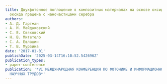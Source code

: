 ```yaml
---
title: Двухфотонное поглощение в композитных материалах на основе оксида графена и
  оксида графена с наночастицами серебра
authors:
- А. Д. Гартман
- А. И. Майдыковский
- С. Е. Свяховский
- Н. В. Митетело
- С. А. Евлашин
- Т. В. Мурзина
date: '2017-01-01'
publishDate: '2025-03-14T16:10:52.542696Z'
publication_types:
- paper-conference
publication: '*VI МЕЖДУНАРОДНАЯ КОНФЕРЕНЦИЯ ПО ФОТОНИКЕ И ИНФОРМАЦИОННОЙ ОПТИКЕ. СБОРНИК
  НАУЧНЫХ ТРУДОВ*'
---
```

